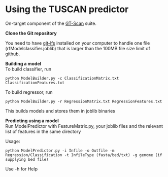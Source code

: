 # Using the TUSCAN predictor

On-target component of the [GT-Scan](http://gt-scan.net) suite.

**Clone the Git repository**

You need to have [git-lfs](https://git-lfs.github.com) installed on your computer to handle one file (rfModelclassifier.joblib) that is larger than the 100MB file size limit of github.

**Building a model**  
To build classifier, run
```
python ModelBuilder.py -c ClassificationMatrix.txt ClassificationFeatures.txt
```

To build regressor, run
```
python ModelBuilder.py -r RegressionMatrix.txt RegressionFeatures.txt
```

This builds models and stores them in joblib binaries

**Predicting using a model**  
Run ModelPredictor with FeatureMatrix.py, your joblib files and the relevant list of features in the same directory

Usage:
```
python ModelPredictor.py -i Infile -o Outfile -m Regression/Classification -t InfileType (fasta/bed/txt) -g genome (if supplying bed file)
```

Use -h for Help
